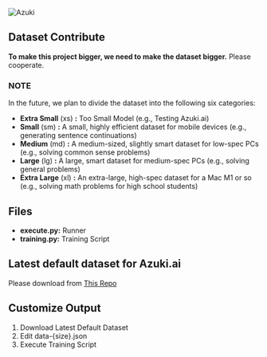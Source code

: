 
![Azuki](https://github.com/user-attachments/assets/7b3ec4d9-6d31-4193-9845-47d15fecd934)


## Dataset Contribute
**To make this project bigger, we need to make the dataset bigger.**
Please cooperate.

### NOTE
In the future, we plan to divide the dataset into the following six categories:
- **Extra Small** (xs) **:** Too Small Model (e.g., Testing Azuki.ai)
- **Small** (sm) **:** A small, highly efficient dataset for mobile devices (e.g., generating sentence continuations)
- **Medium** (md) **:** A medium-sized, slightly smart dataset for low-spec PCs (e.g., solving common sense problems)
- **Large** (lg) **:** A large, smart dataset for medium-spec PCs (e.g., solving general problems)
- **Extra Large** (xl) **:** An extra-large, high-spec dataset for a Mac M1 or so (e.g., solving math problems for high school students)

## Files
- **execute.py:** Runner
- **training.py:** Training Script

## Latest default dataset for Azuki.ai
Please download from [This Repo](https://github.com/DiamondGotCat/Dataset-for-Azuki.ai)

## Customize Output
1. Download Latest Default Dataset
2. Edit data-{size}.json
3. Execute Training Script
